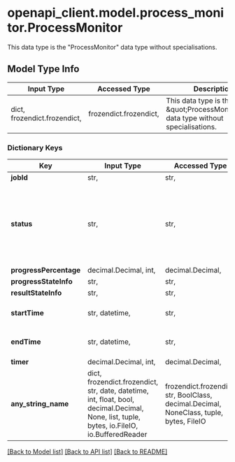 # openapi_client.model.process_monitor.ProcessMonitor

This data type is the \"ProcessMonitor\" data type without specialisations.

## Model Type Info
Input Type | Accessed Type | Description | Notes
------------ | ------------- | ------------- | -------------
dict, frozendict.frozendict,  | frozendict.frozendict,  | This data type is the \&quot;ProcessMonitor\&quot; data type without specialisations. | 

### Dictionary Keys
Key | Input Type | Accessed Type | Description | Notes
------------ | ------------- | ------------- | ------------- | -------------
**jobId** | str,  | str,  |  | [optional] 
**status** | str,  | str,  |  | [optional] must be one of ["NOT_STARTED", "RUNNING", "FINSHED", "FAILED", "PARTIALLY_FAILED", "CANCELLING", "CANCELLED", ] 
**progressPercentage** | decimal.Decimal, int,  | decimal.Decimal,  |  | [optional] 
**progressStateInfo** | str,  | str,  |  | [optional] 
**resultStateInfo** | str,  | str,  |  | [optional] 
**startTime** | str, datetime,  | str,  |  | [optional] value must conform to RFC-3339 date-time
**endTime** | str, datetime,  | str,  |  | [optional] value must conform to RFC-3339 date-time
**timer** | decimal.Decimal, int,  | decimal.Decimal,  |  | [optional] 
**any_string_name** | dict, frozendict.frozendict, str, date, datetime, int, float, bool, decimal.Decimal, None, list, tuple, bytes, io.FileIO, io.BufferedReader | frozendict.frozendict, str, BoolClass, decimal.Decimal, NoneClass, tuple, bytes, FileIO | any string name can be used but the value must be the correct type | [optional]

[[Back to Model list]](../../README.md#documentation-for-models) [[Back to API list]](../../README.md#documentation-for-api-endpoints) [[Back to README]](../../README.md)

